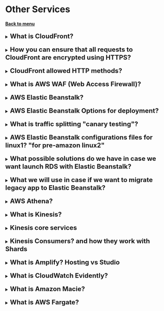 <h1>Other Services</h1> 
<h4> 

[Back to menu](..%2FMenu.md)

</h4>

[//]:# (What is CloudFront?)

<details>
    <summary>
        <b><big><big>
            What is CloudFront?
        </big></big></b>
    </summary>

Amazon CloudFront is a web service that speeds up distribution 
of your static and dynamic web content, 
such as .html, .css, .js, and image files, to your users. 
CloudFront delivers your content through a worldwide 
network of data centers called edge locations.

**CloudFront is also a caching technology**

</details>
<br>

[//]:# (How you can ensure that all requests to CloudFront are encrypted using HTTPS?)

<details>
    <summary>
        <b><big><big>
            How you can ensure that all requests to CloudFront are encrypted using HTTPS?
        </big></big></b>
    </summary>

Set the **viewer** protocol policy to redirect HTTP to HTTPS.

**There is only viewer protocol policy in CloudFront**

</details>
<br>

[//]:# (CloudFront allowed HTTP methods?)

<details>
    <summary>
        <b><big><big>
            CloudFront allowed HTTP methods?
        </big></big></b>
    </summary>

- CloudFront forwards only GET and HEAD requests.
- CloudFront forwards only GET, HEAD, and OPTIONS requests.
- CloudFront forwards GET, HEAD, OPTIONS, PUT, PATCH, POST, and DELETE requests.

</details>
<br>

[//]:# (What is AWS WAF?)

<details>
    <summary>
        <b><big><big>
            What is AWS WAF (Web Access Firewall)?
        </big></big></b>
    </summary>

AWS WAF helps protect against common network exploits and bots,
that could affect the availability of products, lead to
breach of security or use excessive amounts of resources.

</details>
<br>

[//]:# (AWS Elastic Beanstalk?)

<details>
    <summary>
        <b><big><big>
            AWS Elastic Beanstalk?
        </big></big></b>
    </summary>

With Elastic Beanstalk, you can quickly deploy and **manage applications 
in the AWS** Cloud without having to learn about the infrastructure 
that runs those applications. 
Elastic Beanstalk reduces management complexity without 
restricting choice or control. 

**You upload your code**, 
and Elastic Beanstalk automatically handles 
the details of capacity provisioning, load balancing,
scaling, and application health monitoring.

Supports tomcat or docker

Elastic Beanstalk automatically created infrastructure, load balancing,
auto-scaling, health monitoring

And you shall have all control

</details>
<br>

[//]:# (AWS Elastic Beanstalk Options for deployment?)

<details>
    <summary>
        <b><big><big>
            AWS Elastic Beanstalk Options for deployment?
        </big></big></b>
    </summary>

- **All at once** (deploys all hosts concurrently)
in case you have four ec2 batches with code v1
they become four ec2 batches with v2
 
![img](https://webmobilez.com/wp-content/uploads/2020/04/image-48.png)

Minuses: 
- Application will be unavailable during migration
- If deploy fail, instances will be in the fail state
- In case of rollback, you need to deploy this by hands

**only suitable for dev and test envs**

---
- **Rolling** (Deploys the new version in batches)
You will separate all instances into batches and then deploy batches
one by one

![img](https://webmobilez.com/wp-content/uploads/2020/04/2020-04-25__08-55-02-1.png)

Minuses:
- capacity will reduce (понижено) on the count of active redeployed batches
- not ideal for business
- if it fails, you will need additional rolling update

---
- **Rolling with additional batch**
  (launches an additional batch of instances and deploys
  the new version in batches)

![img](https://webmobilez.com/wp-content/uploads/2020/04/2020-04-25__09-04-48-1-768x374.png)

- if the update fails, you need to perform an additional rolling update
- performance will not be decreased
- roll back is still spending time, so this is not suitable for critical apps

---
- Immutable (Create new instances, deploy and delete old one)
  **(Blue Green)**

![img](https://webmobilez.com/wp-content/uploads/2020/04/2020-04-25__09-10-32.png)

</details>
<br>

[//]:# (What is traffic splitting "canary testing"?)

<details>
    <summary>
        <b><big><big>
            What is traffic splitting "canary testing"?
        </big></big></b>
    </summary>

in blue-green deployment we can split traffic to versions 
and the choice healthiest version

**SUITABLE ONLY FOR IMMUTABLE DEPLOYMENT**

**is not an option for CodeDeploy on an EC2/on-premises**

</details>
<br>

[//]:# (AWS Elastic Beanstalk configurations files? "for pre-amazon linux2")

<details>
    <summary>
        <b><big><big>
            AWS Elastic Beanstalk configurations files for linux1? "for pre-amazon linux2"
        </big></big></b>
    </summary>

Configuration files can define packages to install, create linux users,
groups, run shell commands, enable services

- can be written in Yaml ot JSON
- must have .config an extension and be inside .ebextensions

For linux2 users recommended to use 
- build-file
  - for commands that run for short period (shell)
  - create this file in the root directory
  - with format <process_name>:<command>
- procfile
  - for long-running apps processes
  - create this file in the root directory
  - same format <process_name>:<command>
- platform hooks
  - run on the chosen stage
  - stored in dedicated directories
  - .platform/hooks/prebuilt for before it builds
  - .platform/hooks/predeploy for after it builds before it deployed
  - .platform/hooks/postdeploy for after it deployed

</details>
<br>

[//]:# (What possible solutions do we have in case we want launch RDS with Elastic Beanstalk?)

<details>
    <summary>
        <b><big><big>
            What possible solutions do we have in case we want launch RDS with Elastic Beanstalk?
        </big></big></b>
    </summary>

we can deploy RDS with Elastic beanstalk
  - but if the environment is terminated, RDS will also be terminated
  - Not good for production (dev test)

we can launch RDS outside Elastic beanstalk
  - we continue running after the environment is terminated
  - will need to add a security group to communicate through port
  - need to provide connection string to your application
  - good for production 

</details>
<br>

[//]:# (What we will use in case if we want to migrate legacy app to Elastic Beanstalk?)

<details>
    <summary>
        <b><big><big>
            What we will use in case if we want to migrate legacy app to Elastic Beanstalk?
        </big></big></b>
    </summary>

Windows Web App Migration Assistant
  - .Net migration Assistant
  - OpenSource

</details>
<br>

[//]:# (AWS Athena?)

<details>
    <summary>
        <b><big><big>
            AWS Athena?
        </big></big></b>
    </summary>

Amazon Athena is an interactive query service that 
makes it simple to analyze data directly in Amazon S3 using standard SQL.

</details>
<br>

[//]:# (What is Kinesis?)

<details>
    <summary>
        <b><big><big>
            What is Kinesis?
        </big></big></b>
    </summary>

Kinesis is a family of services that enables you to collect process and
analyze streaming data in real time

Allows you to build custom apps for your own business needs

</details>
<br>

[//]:# (Kinesis core services?)

<details>
    <summary>
        <b><big><big>
            Kinesis core services
        </big></big></b>
    </summary>

Kinesis streams
(consume data to the shards (коробка))
- Data stream
- Video stream

Kinesis data firehouse
- capture transform and load data streams into AWS data stores

Kinesis Data Analytics
- analyze query and transform streamed data in real time using standard SQL

</details>
<br>

[//]:# (Kinesis Consumers? and how thay work with Shards)

<details>
    <summary>
        <b><big><big>
            Kinesis Consumers? and how they work with Shards
        </big></big></b>
    </summary>

Kinesis Shards:
- The Kinesis Client lib running on your consumers creates a record processor
for each shard 
- if you increase the number of shards, the KCL will add more record processors
- CPU utilization is what should drive the quantity of consumers you have,
NOT SHARDS
- Use an Auto Scaling group and base scaling decisions on CPU load 
on your consumers 

![img](https://docs.aws.amazon.com/images/streams/latest/dev/images/architecture.png)

</details>
<br>

[//]:# (What is Amplify?)

<details>
    <summary>
        <b><big><big>
            What is Amplify? Hosting vs Studio
        </big></big></b>
    </summary>

This is a set of tools and services designed to male full-stack development
easy. 

- create frontend
- create reliable backend (authentication, storage, lambda)
- integrated with AWS services

Amplify Hosting
- Web hosting service
- CI/CD functionality
- Integrations with repos (Git, Bitbucket, CodeCommit)
- HTTPS integration

Amplify Studio
- Simple visual interface
- Create your UI
- maintain and configure backend
- Add features like authentication

https://docs.aws.amazon.com/amplify/latest/userguide/welcome.html

</details>
<br>

[//]:# (What is CloudWatch Evidently?)

<details>
    <summary>
        <b><big><big>
            What is CloudWatch Evidently?
        </big></big></b>
    </summary>

Amazon CloudWatch Evidently is a feature of Amazon CloudWatch 
that allows developers to safely validate new features by serving 
them to a specified percentage of users while rolling out the feature

It helps in monitoring the performance of the new feature to 
decide when to ramp up traffic to users

CloudWatch Evidently can be used for two similar but distinct use-cases: 
- implementing dark launches, also known as feature flags,
- A/B testing

</details>
<br>

[//]:# (What is Amazon Macie?)

<details>
    <summary>
        <b><big><big>
            What is Amazon Macie?
        </big></big></b>
    </summary>

Amazon Macie is a data security service provided by Amazon Web Services (AWS) 
that uses machine learning and pattern matching to 
discover and help protect your sensitive data. 
It’s primarily designed to work with Amazon Simple Storage Service (Amazon S3)

Here are some key features of Amazon Macie:

- Sensitive Data Discovery: Macie can automatically discover and report 
sensitive data stored in Amazon S3. It uses built-in criteria and techniques, 
custom criteria defined by you, or a combination of both.
- Visibility into Data Security Risks: Macie provides visibility into data 
security risks and enables automated protection against those risks.
- Inventory of S3 Buckets: Macie provides an inventory of your S3 buckets 
and automatically evaluates and monitors the buckets for security and access control.
- Findings: If Macie detects a potential issue with the security or privacy of your data,
it generates a finding for you to review and remediate as necessary.
- Statistics and Data: Macie provides statistics and other data that offer 
insight into the security posture of your Amazon S3 data, 
and where sensitive data might reside in your data estate.

SensitiveData:S3Object/Financial - for credit card information
SensitiveData:S3Object/Personal - for personal data

</details>
<br>

[//]:# (What is AWS Fargate?)

<details>
    <summary>
        <b><big><big>
            What is AWS Fargate?
        </big></big></b>
    </summary>

AWS Fargate is a serverless compute engine offered by Amazon Web Services (AWS)
for running containerized applications. 

It enables you to run containers without having 
to manage the underlying infrastructure, 
thereby eliminating the complexity of administrative tasks

</details>
<br>